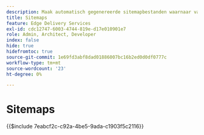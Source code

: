 ```yaml
---
description: Maak automatisch gegenereerde sitemapbestanden waarnaar vanuit uw &grave; robots.txt' moet worden verwezen. Dit helpt bij SEO en de ontdekking van nieuwe inhoud.
title: Sitemaps
feature: Edge Delivery Services
exl-id: cdc12747-6003-4744-819e-d17e010901e7
role: Admin, Architect, Developer
index: false
hide: true
hidefromtoc: true
source-git-commit: 1e69fd3abf8dad01886007bc16b2ed0d0df0777c
workflow-type: tm+mt
source-wordcount: '23'
ht-degree: 0%

---
```


# Sitemaps

{{$include 7eabcf2c-c92a-4be5-9ada-c1903f5c2116}}

